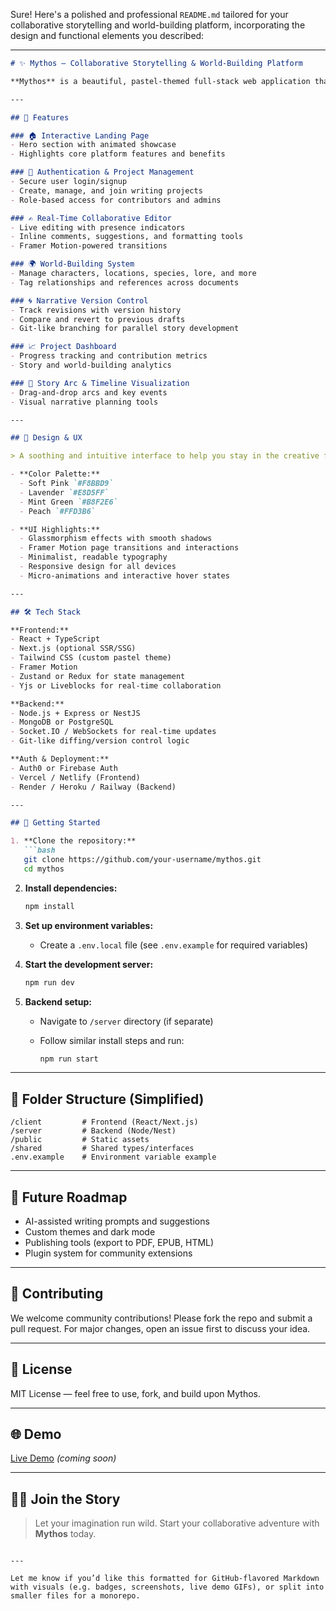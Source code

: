 Sure! Here's a polished and professional `README.md` tailored for your collaborative storytelling and world-building platform, incorporating the design and functional elements you described:

---

````markdown
# ✨ Mythos — Collaborative Storytelling & World-Building Platform

**Mythos** is a beautiful, pastel-themed full-stack web application that empowers writers to collaboratively build stories, characters, and immersive worlds. Designed for creators, by creators — Mythos provides real-time editing, version control, and narrative visualization tools to bring your stories to life.

---

## 🌟 Features

### 🏠 Interactive Landing Page
- Hero section with animated showcase
- Highlights core platform features and benefits

### 🔐 Authentication & Project Management
- Secure user login/signup
- Create, manage, and join writing projects
- Role-based access for contributors and admins

### ✍️ Real-Time Collaborative Editor
- Live editing with presence indicators
- Inline comments, suggestions, and formatting tools
- Framer Motion-powered transitions

### 🌍 World-Building System
- Manage characters, locations, species, lore, and more
- Tag relationships and references across documents

### 🌀 Narrative Version Control
- Track revisions with version history
- Compare and revert to previous drafts
- Git-like branching for parallel story development

### 📈 Project Dashboard
- Progress tracking and contribution metrics
- Story and world-building analytics

### 🧭 Story Arc & Timeline Visualization
- Drag-and-drop arcs and key events
- Visual narrative planning tools

---

## 🎨 Design & UX

> A soothing and intuitive interface to help you stay in the creative flow.

- **Color Palette:**  
  - Soft Pink `#F8BBD9`  
  - Lavender `#E8D5FF`  
  - Mint Green `#B8F2E6`  
  - Peach `#FFD3B6`

- **UI Highlights:**  
  - Glassmorphism effects with smooth shadows  
  - Framer Motion page transitions and interactions  
  - Minimalist, readable typography  
  - Responsive design for all devices  
  - Micro-animations and interactive hover states  

---

## 🛠️ Tech Stack

**Frontend:**
- React + TypeScript
- Next.js (optional SSR/SSG)
- Tailwind CSS (custom pastel theme)
- Framer Motion
- Zustand or Redux for state management
- Yjs or Liveblocks for real-time collaboration

**Backend:**
- Node.js + Express or NestJS
- MongoDB or PostgreSQL
- Socket.IO / WebSockets for real-time updates
- Git-like diffing/version control logic

**Auth & Deployment:**
- Auth0 or Firebase Auth
- Vercel / Netlify (Frontend)
- Render / Heroku / Railway (Backend)

---

## 🚀 Getting Started

1. **Clone the repository:**
   ```bash
   git clone https://github.com/your-username/mythos.git
   cd mythos
````

2. **Install dependencies:**

   ```bash
   npm install
   ```

3. **Set up environment variables:**

   * Create a `.env.local` file (see `.env.example` for required variables)

4. **Start the development server:**

   ```bash
   npm run dev
   ```

5. **Backend setup:**

   * Navigate to `/server` directory (if separate)
   * Follow similar install steps and run:

     ```bash
     npm run start
     ```

---

## 📂 Folder Structure (Simplified)

```
/client         # Frontend (React/Next.js)
/server         # Backend (Node/Nest)
/public         # Static assets
/shared         # Shared types/interfaces
.env.example    # Environment variable example
```

---

## 📌 Future Roadmap

* AI-assisted writing prompts and suggestions
* Custom themes and dark mode
* Publishing tools (export to PDF, EPUB, HTML)
* Plugin system for community extensions

---

## 🤝 Contributing

We welcome community contributions! Please fork the repo and submit a pull request. For major changes, open an issue first to discuss your idea.

---

## 📄 License

MIT License — feel free to use, fork, and build upon Mythos.

---

## 🌐 Demo

[Live Demo](https://mythos.app) *(coming soon)*

---

## 🧙‍♀️ Join the Story

> Let your imagination run wild. Start your collaborative adventure with **Mythos** today.

```

---

Let me know if you’d like this formatted for GitHub-flavored Markdown with visuals (e.g. badges, screenshots, live demo GIFs), or split into smaller files for a monorepo.
```
